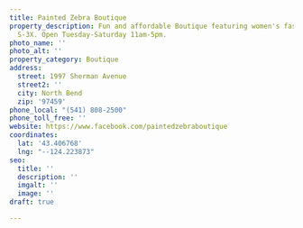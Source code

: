 ```yaml
---
title: Painted Zebra Boutique
property_description: Fun and affordable Boutique featuring women's fashion in sizes
  S-3X. Open Tuesday-Saturday 11am-5pm.
photo_name: ''
photo_alt: ''
property_category: Boutique
address:
  street: 1997 Sherman Avenue
  street2: ''
  city: North Bend
  zip: '97459'
phone_local: "(541) 808-2500"
phone_toll_free: ''
website: https://www.facebook.com/paintedzebraboutique
coordinates:
  lat: '43.406768'
  lng: "--124.223873"
seo:
  title: ''
  description: ''
  imgalt: ''
  image: ''
draft: true

---
```

